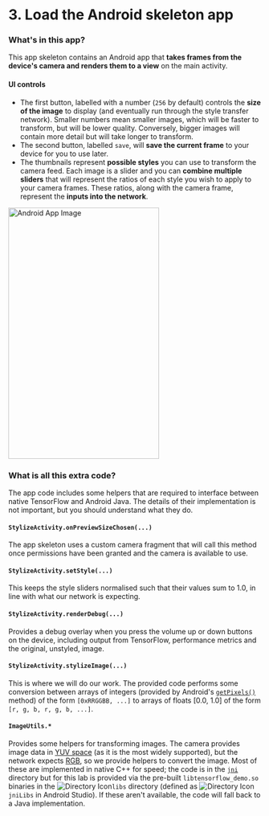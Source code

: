 # 3. Load the Android skeleton app

### What's in this app?

This app skeleton contains an Android app that **takes frames from the device's camera and renders them to a view** on the main activity.

#### UI controls

*   The first button, labelled with a number (`256` by default) controls the **size of the image** to display (and eventually run through the style transfer network). Smaller numbers mean smaller images, which will be faster to transform, but will be lower quality. Conversely, bigger images will contain more detail but will take longer to transform.
*   The second button, labelled `save`, will **save the current frame** to your device for you to use later.
*   The thumbnails represent **possible styles** you can use to transform the camera feed. Each image is a slider and you can **combine multiple sliders** that will represent the ratios of each style you wish to apply to your camera frames. These ratios, along with the camera frame, represent the **inputs into the network**.

<img src="https://codelabs.developers.google.com/codelabs/tensorflow-style-transfer-android/img/725a01c7c2722be7.png" alt="Android App Image" width="300" height="500" class="medium"/>

### What is all this extra code?

The app code includes some helpers that are required to interface between native TensorFlow and Android Java. The details of their implementation is not important, but you should understand what they do.

#### `StylizeActivity.onPreviewSizeChosen(...)`

The app skeleton uses a custom camera fragment that will call this method once permissions have been granted and the camera is available to use.

#### `StylizeActivity.setStyle(...)`

This keeps the style sliders normalised such that their values sum to 1.0, in line with what our network is expecting.

#### `StylizeActivity.renderDebug(...)`

Provides a debug overlay when you press the volume up or down buttons on the device, including output from TensorFlow, performance metrics and the original, unstyled, image.

#### `StylizeActivity.stylizeImage(...)`

This is where we will do our work. The provided code performs some conversion between arrays of integers (provided by Android's [`getPixels()`](https://developer.android.com/reference/android/graphics/Bitmap.html#getPixels(int[],%20int,%20int,%20int,%20int,%20int,%20int)) method) of the form `[0xRRGGBB, ...]` to arrays of floats [0.0, 1.0] of the form `[r, g, b, r, g, b, ...]`.

#### `ImageUtils.*`

Provides some helpers for transforming images. The camera provides image data in [YUV space](https://en.wikipedia.org/wiki/YUV) (as it is the most widely supported), but the network expects [RGB](https://en.wikipedia.org/wiki/RGB_color_space), so we provide helpers to convert the image. Most of these are implemented in native C++ for speed; the code is in the [`jni`](https://github.com/tensorflow/tensorflow/tree/master/tensorflow/examples/android/jni) directory but for this lab is provided via the pre-built `libtensorflow_demo.so` binaries in the ![Directory Icon](https://codelabs.developers.google.com/codelabs/tensorflow-style-transfer-android/img/bb745dc85ae69f6b.png)`libs` directory (defined as ![Directory Icon](https://codelabs.developers.google.com/codelabs/tensorflow-style-transfer-android/img/bb745dc85ae69f6b.png)`jniLibs` in Android Studio). If these aren't available, the code will fall back to a Java implementation.